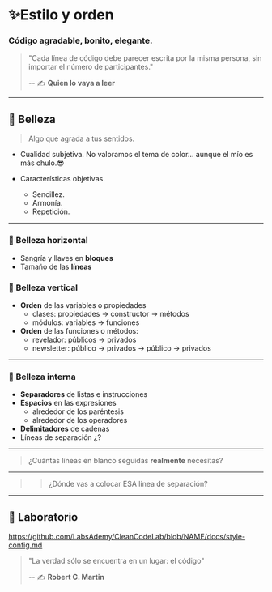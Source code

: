 # ✨Estilo y orden

### Código agradable, bonito, elegante.

> "Cada línea de código debe parecer escrita por la misma persona, sin importar el número de participantes."
>
> -- ✍️ **Quien lo vaya a leer**

---

## 🌼 Belleza

> Algo que agrada a tus sentidos.

- Cualidad subjetiva. No valoramos el tema de color... aunque el mío es más chulo.😎

- Características objetivas.

  - Sencillez.
  - Armonía.
  - Repetición.

---

### 🚥 Belleza **horizontal**

  - Sangría y llaves en **bloques**
  - Tamaño de las **líneas**

### 🚦 Belleza **vertical**

  - **Orden** de las variables o propiedades
    - clases: propiedades -> constructor -> métodos
    - módulos: variables -> funciones
  - **Orden** de las funciones o métodos:
    - revelador: públicos -> privados
    - newsletter: público -> privados -> público -> privados

---

### 🔬 Belleza **interna**

  - **Separadores** de listas e instrucciones
  - **Espacios** en las expresiones
    - alrededor de los paréntesis
    - alrededor de los operadores
  - **Delimitadores** de cadenas
  - Líneas de separación ¿?

---

> ¿Cuántas líneas en blanco seguidas **realmente** necesitas?

---

>> ¿Dónde vas a colocar ESA línea de separación?

---

## 📝 Laboratorio

https://github.com/LabsAdemy/CleanCodeLab/blob/NAME/docs/style-config.md

> "La verdad sólo se encuentra en un lugar: el código"
>
> -- ✍️ **Robert C. Martin**

